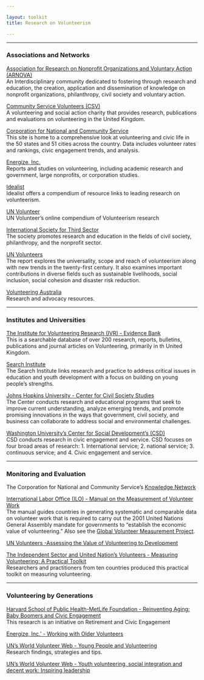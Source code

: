 ```yaml
---

layout: toolkit
title: Research on Volunteerism

---
```


___
### Associations and Networks


[Association for Research on Nonprofit Organizations and Voluntary Action (ARNOVA)](http://www.arnova.org/)  
An Interdisciplinary community dedicated to fostering through research and education, the creation, application and dissemination of knowledge on nonprofit organizations, philanthropy, civil society and voluntary action.

[Community Service Volunteers (CSV)](http://www.csv.org.uk/Resources/)  
A volunteering and social action charity that provides research, publications and evaluations on volunteering in the United Kingdom.

[Corporation for National and Community Service](http://www.volunteeringinamerica.gov/)  
This site is home to a comprehensive look at volunteering and civic life in the 50 states and 51 cities across the country. Data includes volunteer rates and rankings, civic engagement trends, and analysis.

[Energize, Inc.](https://www.energizeinc.com/a-z/library/82)  
Reports and studies on volunteering, including academic research and government, large nonprofits, or corporation studies.
  
[Idealist](http://www.idealist.org/info/VolunteerMgmt/Research)  
Idealist offers a compendium of resource links to leading research on volunteerism.

[UN Volunteer](http://www.worldvolunteerweb.org/browse/volunteering-issues/volunteering-research.html)  
UN Volunteer’s online compendium of Volunteerism research

[International Society for Third Sector](http://www.istr.org/)  
The society promotes research and education in the fields of civil society, philanthropy, and the nonprofit sector.  

[UN Volunteers](http://www.unv.org/swvr2011)  
The report explores the universality, scope and reach of volunteerism along with new trends in the twenty-first century. It also examines important contributions in diverse fields such as sustainable livelihoods, social inclusion, social cohesion and disaster risk reduction.

[Volunteering Australia](http://www.volunteeringaustralia.org/research-and-advocacy/)  
Research and advocacy resources.
___
### Institutes and Universities

[The Institute for Volunteering Research (IVR) - Evidence Bank](http://www.ivr.org.uk/ivr-evidence-bank)  
This is a searchable database of over 200 research, reports, bulletins, publications and journal articles on Volunteering, primarily in th United Kingdom.

[Search Institute](http://www.search-institute.org/)  
The Search Institute links research and practice to address critical issues in education and youth development with a focus on building on young people’s strengths.  

[Johns Hopkins University - Center for Civil Society Studies](http://ccss.jhu.edu/)  
The Center conducts research and educational programs that seek to improve current understanding, analyze emerging trends, and promote promising innovations in the ways that government, civil society, and business can collaborate to address social and environmental challenges.

[Washington University’s Center for Social Development’s (CSD)](http://csd.wustl.edu/OurWork/CivicService/Pages/Overview.aspx)  
CSD conducts research in civic engagement and service. CSD focuses on four broad areas of research: 1. International service; 2. national service; 3. continuous service; and 4. Civic engagement and service.
___
### Monitoring and Evaluation


The Corporation for National and Community Service’s [Knowledge Network ](https://www.nationalserviceresources.gov/monitoring-and-evaluating-members#.VJiaxl4bkA)

[International Labor Office (ILO) - Manual on the Measurement of Volunteer Work](https://censimentoindustriaeservizi.istat.it/rete/fileadmin/documenti/materiali_di_approfondimento/measurement_of_volunteer_work.pdf)  
The manual guides countries in generating systematic and comparable data on volunteer work that is required to carry out the 2001 United Nations General Assembly mandate for governments to “establish the economic value of volunteering.” Also see the [Global Volunteer Measurement Project](http://volunteermeasurement.org/data).

[UN Volunteers -Assessing the Value of Volunteering to Development](http://www.unv.org/fileadmin/docdb/unv/pdf/UNV%20Assessing_web%20version.pdf)

[The Independent Sector and United Nation’s Volunteers - Measuring Volunteering: A Practical Toolkit](http://www.unv.org/en/news-resources/resources/on-volunteerism/doc/measuring-volunteering-toolkit.html)  
Researchers and practitioners from ten countries produced this practical toolkit on measuring volunteering.
___

### Volunteering by Generations


[Harvard School of Public Health-MetLife Foundation - Reinventing Aging: Baby Boomers and Civic Engagement](http://assets.aarp.org/rgcenter/general/boomers_engagement.pdf)  
This research is an initiative on Retirement and Civic Engagement

[Energize, Inc.’ - Working with Older Volunteers](https://www.energizeinc.com/a-z/library/67)

[UN’s World Volunteer Web - Young People and Volunteering](http://www.worldvolunteerweb.org/resources/how-to-guides/manage-volunteers/doc/subject-guide-young-people-and.html)  
Research findings, strategies and tips.

[UN’s World Volunteer Web - Youth volunteering, social integration and decent work: Inspiring leadership](http://www.worldvolunteerweb.org/resources/publications/other-publications/doc/youth-volunteering-social-integration.html)

